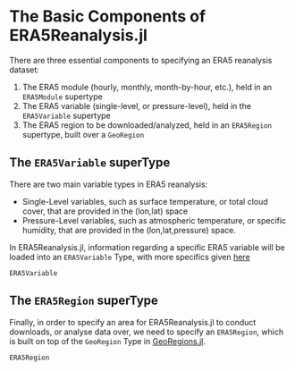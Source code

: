 # The Basic Components of ERA5Reanalysis.jl

There are three essential components to specifying an ERA5 reanalysis dataset:
1. The ERA5 module (hourly, monthly, month-by-hour, etc.), held in an `ERA5Module` supertype
2. The ERA5 variable (single-level, or pressure-level), held in the `ERA5Variable` supertype
3. The ERA5 region to be downloaded/analyzed, held in an `ERA5Region` supertype, built over a `GeoRegion`

## The `ERA5Variable` superType

There are two main variable types in ERA5 reanalysis:
* Single-Level variables, such as surface temperature, or total cloud cover, that are provided in the (lon,lat) space
* Pressure-Level variables, such as atmospheric temperature, or specific humidity, that are provided in the (lon,lat,pressure) space.

In ERA5Reanalysis.jl, information regarding a specific ERA5 variable will be loaded into an `ERA5Variable` Type, with more specifics given [here](variables.md)

```@docs
ERA5Variable
```

## The `ERA5Region` superType

Finally, in order to specify an area for ERA5Reanalysis.jl to conduct downloads, or analyse data over, we need to specify an `ERA5Region`, which is built on top of the `GeoRegion` Type in [GeoRegions.jl](https://github.com/JuliaClimate/GeoRegions.jl).

```@docs
ERA5Region
```